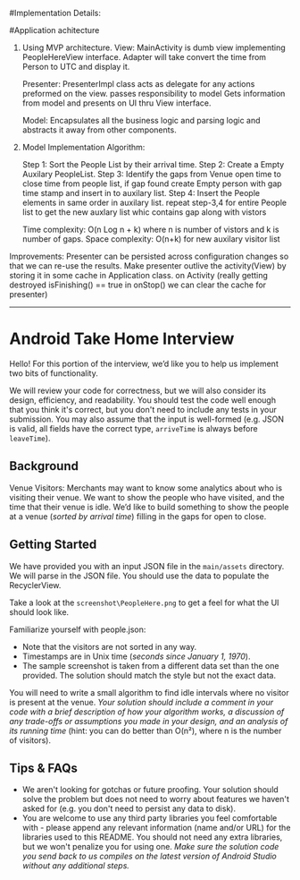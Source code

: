 #Implementation Details:

#Application achitecture
1. Using MVP architecture.
    View: MainActivity is dumb view implementing PeopleHereView interface.
          Adapter will take convert the time from Person to UTC and display it.

    Presenter: PresenterImpl class acts as delegate for any actions preformed on the view. passes responsibility to model
    Gets information from model and presents on UI thru View interface.

    Model: Encapsulates all the business logic and parsing logic and abstracts it away from other components.

2. Model Implementation Algorithm:

    Step 1: Sort the People List by their arrival time.
    Step 2: Create a Empty Auxilary PeopleList.
    Step 3: Identify the gaps from Venue open time to close time from people list, if gap found create Empty person
            with gap time stamp and insert in to auxilary list.
    Step 4: Insert the People elements in same order in auxilary list.
           repeat step-3,4 for entire People list to get the new auxlary list whic contains gap along with vistors

    Time complexity: O(n Log n + k) where n is number of vistors and k is number of gaps.
    Space complexity: O(n+k) for new auxilary visitor list


 Improvements:
 Presenter can be persisted across configuration changes so that we can re-use the results. Make presenter outlive the activity(View) by storing it
 in some cache in Application class. on Activity (really getting destroyed isFinishing() == true in onStop() we can clear the cache for presenter)










---------------------------------------------------------------------------------------------------------------
# Android Take Home Interview
Hello! For this portion of the interview, we’d like you to help us implement two bits of functionality.

We will review your code for correctness, but we will also consider its design, efficiency, and readability. You should test the code well enough that you think it's correct, but you don't need to include any tests in your submission. You may also assume that the input is well-formed (e.g. JSON is valid, all fields have the correct type, `arriveTime` is always before `leaveTime`).

## Background

Venue Visitors: Merchants may want to know some analytics about who is visiting their venue. We want to show the people who have visited, and the time that their venue is idle. We’d like to build something to show the people at a venue (*sorted by arrival time*) filling in the gaps for open to close.

## Getting Started

We have provided you with an input JSON file in the `main/assets` directory. We will parse in the JSON file. You should use the data to populate the RecyclerView.

Take a look at the `screenshot\PeopleHere.png` to get a feel for what the UI should look like.

Familiarize yourself with people.json:
- Note that the visitors are not sorted in any way.
- Timestamps are in Unix time (*seconds since January 1, 1970*).
- The sample screenshot is taken from a different data set than the one provided. The solution should match the style but not the exact data.

You will need to write a small algorithm to find idle intervals where no visitor is present at the venue.  *Your solution should include a comment in your code with a brief description of how your algorithm works, a discussion of any trade-offs or assumptions you made in your design, and an analysis of its running time* (hint: you can do better than O(n²), where n is the number of visitors).

## Tips & FAQs
- We aren't looking for gotchas or future proofing. Your solution should solve the problem but does not need to worry about features we haven't asked for (e.g. you don't need to persist any data to disk).
- You are welcome to use any third party libraries you feel comfortable with - please append any relevant information (name and/or URL) for the libraries used to this README. You should not need any extra libraries, but we won't penalize you for using one. _Make sure the solution code you send back to us compiles on the latest version of Android Studio without any additional steps._
